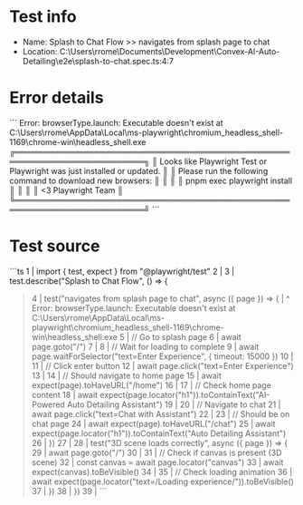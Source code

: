 # Test info

- Name: Splash to Chat Flow >> navigates from splash page to chat
- Location: C:\Users\rrome\Documents\Development\Convex-AI-Auto-Detailing\e2e\splash-to-chat.spec.ts:4:7

# Error details

\`\`\`
Error: browserType.launch: Executable doesn't exist at C:\Users\rrome\AppData\Local\ms-playwright\chromium_headless_shell-1169\chrome-win\headless_shell.exe
╔═════════════════════════════════════════════════════════════════════════╗
║ Looks like Playwright Test or Playwright was just installed or updated. ║
║ Please run the following command to download new browsers:              ║
║                                                                         ║
║     pnpm exec playwright install                                        ║
║                                                                         ║
║ <3 Playwright Team                                                      ║
╚═════════════════════════════════════════════════════════════════════════╝
\`\`\`

# Test source

\`\`\`ts
   1 | import { test, expect } from "@playwright/test"
   2 |
   3 | test.describe("Splash to Chat Flow", () => {
>  4 |   test("navigates from splash page to chat", async ({ page }) => {
     |       ^ Error: browserType.launch: Executable doesn't exist at C:\Users\rrome\AppData\Local\ms-playwright\chromium_headless_shell-1169\chrome-win\headless_shell.exe
   5 |     // Go to splash page
   6 |     await page.goto("/")
   7 |
   8 |     // Wait for loading to complete
   9 |     await page.waitForSelector("text=Enter Experience", { timeout: 15000 })
  10 |
  11 |     // Click enter button
  12 |     await page.click("text=Enter Experience")
  13 |
  14 |     // Should navigate to home page
  15 |     await expect(page).toHaveURL("/home")
  16 |
  17 |     // Check home page content
  18 |     await expect(page.locator("h1")).toContainText("AI-Powered Auto Detailing Assistant")
  19 |
  20 |     // Navigate to chat
  21 |     await page.click("text=Chat with Assistant")
  22 |
  23 |     // Should be on chat page
  24 |     await expect(page).toHaveURL("/chat")
  25 |     await expect(page.locator("h1")).toContainText("Auto Detailing Assistant")
  26 |   })
  27 |
  28 |   test("3D scene loads correctly", async ({ page }) => {
  29 |     await page.goto("/")
  30 |
  31 |     // Check if canvas is present (3D scene)
  32 |     const canvas = await page.locator("canvas")
  33 |     await expect(canvas).toBeVisible()
  34 |
  35 |     // Check loading animation
  36 |     await expect(page.locator("text=/Loading experience/")).toBeVisible()
  37 |   })
  38 | })
  39 |
\`\`\`
